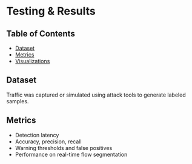 # Testing & Results

## Table of Contents
- [Dataset](#dataset)
- [Metrics](#metrics)
- [Visualizations](#visualizations)

## Dataset

Traffic was captured or simulated using attack tools to generate labeled samples.

## Metrics

- Detection latency
- Accuracy, precision, recall
- Warning thresholds and false positives
- Performance on real-time flow segmentation
